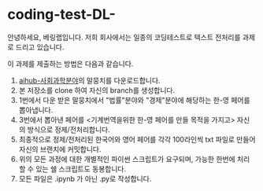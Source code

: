 # coding-test-DL-

안녕하세요, 베링랩입니다.
저희 회사에서는 일종의 코딩테스트로 텍스트 전처리를 과제로 드리고 있습니다.

이 과제를 제출하는 방법은 다음과 같습니다.

  1. [aihub-사회과학분야](https://aihub.or.kr/aihubdata/data/view.do?currMenu=115&topMenu=100&aihubDataSe=realm&dataSetSn=125)의 말뭉치를 다운로드합니다.
  2. 본 저장소를 clone 하여 자신의 branch를 생성합니다.
  3. 1번에서 다운 받은 말뭉치에서 "법률"분야와 "경제"분야에 해당하는 한-영 페어를 뽑아냅니다.
  4. 3번에서 뽑아낸 페어를 <기계번역을위한 한-영 페어를 만들 목적을 가지고> 자신의 방식으로 정제/전처리합니다.
  5. 최종적으로 정제/전처리된 한국어와 영어 페어를 각각 100라인씩 txt 파일로 만들어 자신의 브랜치에 커밋합니다.
  6. 위의 모든 과정에 대한 개별적인 파이썬 스크립트가 요구되며, 가능한 한번에 처리할 수 있는 쉘 스크립트도 동봉합니다. 
  7. 모든 파일은 .ipynb 가 아닌 .py로 작성합니다.






